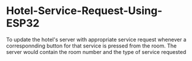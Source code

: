 # Hotel-Service-Request-Using-ESP32
To update the hotel's server with appropriate service request whenever a corresponnding button for that service is pressed from the room. The server would contain the room number and the type of service requested
